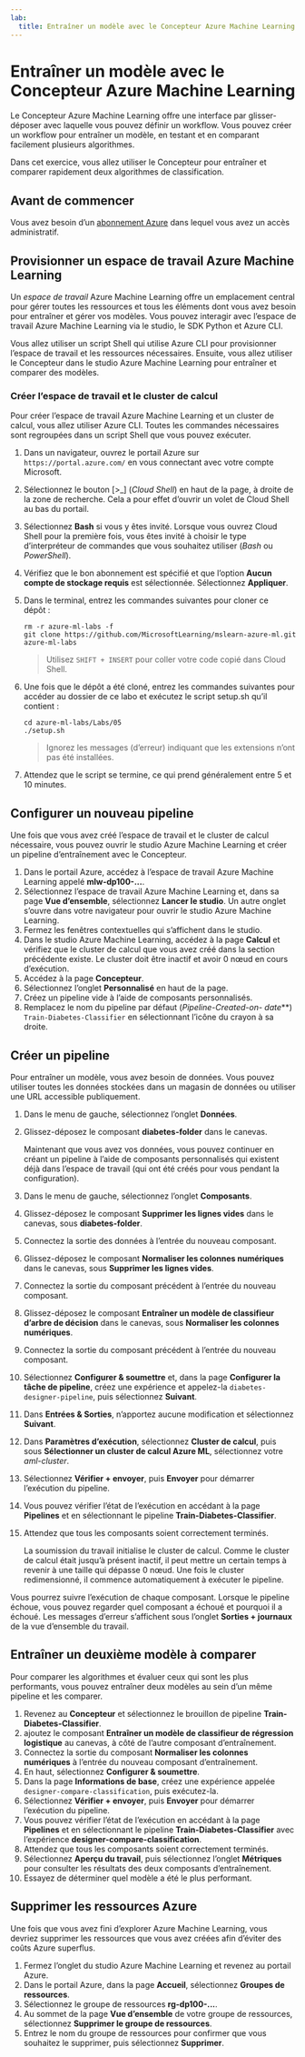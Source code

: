 ```yaml
---
lab:
  title: Entraîner un modèle avec le Concepteur Azure Machine Learning
---
```


# Entraîner un modèle avec le Concepteur Azure Machine Learning

Le Concepteur Azure Machine Learning offre une interface par glisser-déposer avec laquelle vous pouvez définir un workflow. Vous pouvez créer un workflow pour entraîner un modèle, en testant et en comparant facilement plusieurs algorithmes.

Dans cet exercice, vous allez utiliser le Concepteur pour entraîner et comparer rapidement deux algorithmes de classification.

## Avant de commencer

Vous avez besoin d’un [abonnement Azure](https://azure.microsoft.com/free?azure-portal=true) dans lequel vous avez un accès administratif.

## Provisionner un espace de travail Azure Machine Learning

Un *espace de travail* Azure Machine Learning offre un emplacement central pour gérer toutes les ressources et tous les éléments dont vous avez besoin pour entraîner et gérer vos modèles. Vous pouvez interagir avec l’espace de travail Azure Machine Learning via le studio, le SDK Python et Azure CLI.

Vous allez utiliser un script Shell qui utilise Azure CLI pour provisionner l’espace de travail et les ressources nécessaires. Ensuite, vous allez utiliser le Concepteur dans le studio Azure Machine Learning pour entraîner et comparer des modèles.

### Créer l’espace de travail et le cluster de calcul

Pour créer l’espace de travail Azure Machine Learning et un cluster de calcul, vous allez utiliser Azure CLI. Toutes les commandes nécessaires sont regroupées dans un script Shell que vous pouvez exécuter.

1. Dans un navigateur, ouvrez le portail Azure sur `https://portal.azure.com/` en vous connectant avec votre compte Microsoft.
1. Sélectionnez le bouton \[>_] (*Cloud Shell*) en haut de la page, à droite de la zone de recherche. Cela a pour effet d’ouvrir un volet de Cloud Shell au bas du portail.
1. Sélectionnez **Bash** si vous y êtes invité. Lorsque vous ouvrez Cloud Shell pour la première fois, vous êtes invité à choisir le type d’interpréteur de commandes que vous souhaitez utiliser (*Bash* ou *PowerShell*).
1. Vérifiez que le bon abonnement est spécifié et que l’option **Aucun compte de stockage requis** est sélectionnée. Sélectionnez **Appliquer**.
1. Dans le terminal, entrez les commandes suivantes pour cloner ce dépôt :

    ```azurecli
    rm -r azure-ml-labs -f
    git clone https://github.com/MicrosoftLearning/mslearn-azure-ml.git azure-ml-labs
    ```

    > Utilisez `SHIFT + INSERT` pour coller votre code copié dans Cloud Shell.

1. Une fois que le dépôt a été cloné, entrez les commandes suivantes pour accéder au dossier de ce labo et exécutez le script setup.sh qu’il contient :

    ```azurecli
    cd azure-ml-labs/Labs/05
    ./setup.sh
    ```

    > Ignorez les messages (d’erreur) indiquant que les extensions n’ont pas été installées.

1. Attendez que le script se termine, ce qui prend généralement entre 5 et 10 minutes.

## Configurer un nouveau pipeline

Une fois que vous avez créé l’espace de travail et le cluster de calcul nécessaire, vous pouvez ouvrir le studio Azure Machine Learning et créer un pipeline d’entraînement avec le Concepteur.

1. Dans le portail Azure, accédez à l’espace de travail Azure Machine Learning appelé **mlw-dp100-...**.
1. Sélectionnez l’espace de travail Azure Machine Learning et, dans sa page **Vue d’ensemble**, sélectionnez **Lancer le studio**. Un autre onglet s’ouvre dans votre navigateur pour ouvrir le studio Azure Machine Learning.
1. Fermez les fenêtres contextuelles qui s’affichent dans le studio.
1. Dans le studio Azure Machine Learning, accédez à la page **Calcul** et vérifiez que le cluster de calcul que vous avez créé dans la section précédente existe. Le cluster doit être inactif et avoir 0 nœud en cours d’exécution.
1. Accédez à la page **Concepteur**.
1. Sélectionnez l’onglet **Personnalisé** en haut de la page.
1. Créez un pipeline vide à l’aide de composants personnalisés.
1. Remplacez le nom du pipeline par défaut (**Pipeline-Created-on-* date***) `Train-Diabetes-Classifier` en sélectionnant l’icône du crayon à sa droite.


## Créer un pipeline

Pour entraîner un modèle, vous avez besoin de données. Vous pouvez utiliser toutes les données stockées dans un magasin de données ou utiliser une URL accessible publiquement.

1. Dans le menu de gauche, sélectionnez l’onglet **Données**.
1. Glissez-déposez le composant **diabetes-folder** dans le canevas.

    Maintenant que vous avez vos données, vous pouvez continuer en créant un pipeline à l’aide de composants personnalisés qui existent déjà dans l’espace de travail (qui ont été créés pour vous pendant la configuration).

1. Dans le menu de gauche, sélectionnez l’onglet **Composants**.
1. Glissez-déposez le composant **Supprimer les lignes vides** dans le canevas, sous **diabetes-folder**.
1. Connectez la sortie des données à l’entrée du nouveau composant.
1. Glissez-déposez le composant **Normaliser les colonnes numériques** dans le canevas, sous **Supprimer les lignes vides**.
1. Connectez la sortie du composant précédent à l’entrée du nouveau composant.
1. Glissez-déposez le composant **Entraîner un modèle de classifieur d’arbre de décision** dans le canevas, sous **Normaliser les colonnes numériques**.
1. Connectez la sortie du composant précédent à l’entrée du nouveau composant.
1. Sélectionnez **Configurer & soumettre** et, dans la page **Configurer la tâche de pipeline**, créez une expérience et appelez-la `diabetes-designer-pipeline`, puis sélectionnez **Suivant**.
1. Dans **Entrées & Sorties**, n’apportez aucune modification et sélectionnez **Suivant**.
1. Dans **Paramètres d’exécution**, sélectionnez **Cluster de calcul**, puis sous **Sélectionner un cluster de calcul Azure ML**, sélectionnez votre *aml-cluster*.
1. Sélectionnez **Vérifier + envoyer**, puis **Envoyer** pour démarrer l’exécution du pipeline.
1. Vous pouvez vérifier l’état de l’exécution en accédant à la page **Pipelines** et en sélectionnant le pipeline **Train-Diabetes-Classifier**.
1. Attendez que tous les composants soient correctement terminés.

    La soumission du travail initialise le cluster de calcul. Comme le cluster de calcul était jusqu’à présent inactif, il peut mettre un certain temps à revenir à une taille qui dépasse 0 nœud. Une fois le cluster redimensionné, il commence automatiquement à exécuter le pipeline.

Vous pourrez suivre l’exécution de chaque composant. Lorsque le pipeline échoue, vous pouvez regarder quel composant a échoué et pourquoi il a échoué. Les messages d’erreur s’affichent sous l’onglet **Sorties + journaux** de la vue d’ensemble du travail.

## Entraîner un deuxième modèle à comparer

Pour comparer les algorithmes et évaluer ceux qui sont les plus performants, vous pouvez entraîner deux modèles au sein d’un même pipeline et les comparer.

1. Revenez au **Concepteur** et sélectionnez le brouillon de pipeline **Train-Diabetes-Classifier**.
1. ajoutez le composant **Entraîner un modèle de classifieur de régression logistique** au canevas, à côté de l’autre composant d’entraînement.
1. Connectez la sortie du composant **Normaliser les colonnes numériques** à l’entrée du nouveau composant d’entraînement.
1. En haut, sélectionnez **Configurer & soumettre**.
1. Dans la page **Informations de base**, créez une expérience appelée `designer-compare-classification`, puis exécutez-la.
1. Sélectionnez **Vérifier + envoyer**, puis **Envoyer** pour démarrer l’exécution du pipeline.
1. Vous pouvez vérifier l’état de l’exécution en accédant à la page **Pipelines** et en sélectionnant le pipeline **Train-Diabetes-Classifier** avec l’expérience **designer-compare-classification**.
1. Attendez que tous les composants soient correctement terminés.  
1. Sélectionnez **Aperçu du travail**, puis sélectionnez l’onglet **Métriques** pour consulter les résultats des deux composants d’entraînement.
1. Essayez de déterminer quel modèle a été le plus performant.

## Supprimer les ressources Azure

Une fois que vous avez fini d’explorer Azure Machine Learning, vous devriez supprimer les ressources que vous avez créées afin d’éviter des coûts Azure superflus.

1. Fermez l’onglet du studio Azure Machine Learning et revenez au portail Azure.
1. Dans le portail Azure, dans la page **Accueil**, sélectionnez **Groupes de ressources**.
1. Sélectionnez le groupe de ressources **rg-dp100-...**.
1. Au sommet de la page **Vue d’ensemble** de votre groupe de ressources, sélectionnez **Supprimer le groupe de ressources**.
1. Entrez le nom du groupe de ressources pour confirmer que vous souhaitez le supprimer, puis sélectionnez **Supprimer**.
